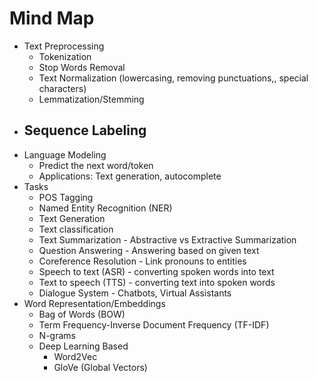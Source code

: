 # Mind Map
- Text Preprocessing
  - Tokenization
  - Stop Words Removal
  - Text Normalization (lowercasing, removing punctuations,, special characters)
  - Lemmatization/Stemming
- Sequence Labeling
  - 
- Language Modeling
  - Predict the next word/token
  - Applications: Text generation, autocomplete
- Tasks
  - POS Tagging
  - Named Entity Recognition (NER)
  - Text Generation
  - Text classification
  - Text Summarization - Abstractive vs Extractive Summarization
  - Question Answering - Answering based on given text
  - Coreference Resolution - Link pronouns to entities
  - Speech to text (ASR) - converting spoken words into text
  - Text to speech (TTS) - converting text into spoken words
  - Dialogue System - Chatbots, Virtual Assistants
- Word Representation/Embeddings
  - Bag of Words (BOW)
  - Term Frequency-Inverse Document Frequency (TF-IDF)
  - N-grams
  - Deep Learning Based
    - Word2Vec
    - GloVe (Global Vectors)
